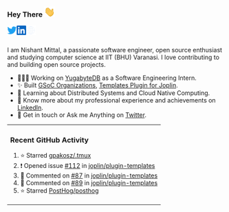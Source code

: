 ### Hey There <img src="./assets/wave.gif" width="25px">
<a href="http://urls.nishantwrp.com/github-to-twitter" target="_blank">
  <img align="left" alt="Nishant's Twitter" width="22px" src="./assets/twitter.svg" />
</a>
<a href="http://urls.nishantwrp.com/github-to-linkedin" target="_blank">
  <img align="left" alt="Nishant's LinkedIn" width="22px" src="./assets/linkedin.svg" />
</a>
<a href="http://urls.nishantwrp.com/github-to-site" target="_blank">
  <img align="left" alt="Nishant's Site" width="22px" src="./assets/globe.svg" />
</a>
<br /><br />

I am Nishant Mittal, a passionate software engineer, open source enthusiast and studying computer science at IIT (BHU) Varanasi. I love contributing to and building open source projects.

- 👨🏽‍💻 Working on [YugabyteDB](https://www.github.com/yugabyte) as a Software Engineering Intern.
- ✨ Built [GSoC Organizations](https://www.gsocorganizations.dev/), [Templates Plugin for Joplin](https://github.com/joplin/plugin-templates).
- 🌱 Learning about Distributed Systems and Cloud Native Computing.
- 🚀 Know more about my professional experience and achievements on [LinkedIn](http://urls.nishantwrp.com/github-to-linkedin).
- 💬 Get in touch or Ask me Anything on [Twitter](http://urls.nishantwrp.com/github-to-twitter).

<table><tr>
  
<td valign="top" width="100%">

### Recent GitHub Activity
<!--RECENT_ACTIVITY:start-->
1. ⭐ Starred [gpakosz/.tmux](https://github.com/gpakosz/.tmux)<br>
2. ❗️ Opened issue [#112](https://github.com/joplin/plugin-templates/issues/112) in [joplin/plugin-templates](https://github.com/joplin/plugin-templates)<br>
3. 💬 Commented on [#87](https://github.com/joplin/plugin-templates/issues/87#issuecomment-3389965107) in [joplin/plugin-templates](https://github.com/joplin/plugin-templates)<br>
4. 💬 Commented on [#89](https://github.com/joplin/plugin-templates/issues/89#issuecomment-3314921218) in [joplin/plugin-templates](https://github.com/joplin/plugin-templates)<br>
5. ⭐ Starred [PostHog/posthog](https://github.com/PostHog/posthog)<br>
<!--RECENT_ACTIVITY:end-->

</td>
</tr></table>
